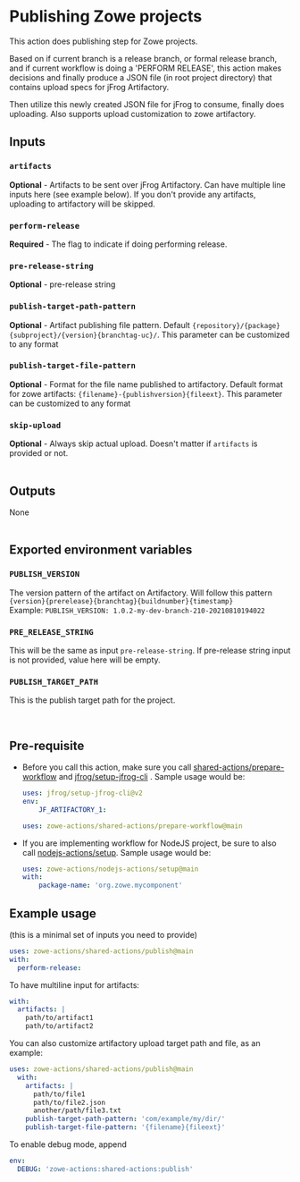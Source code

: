 # Publishing Zowe projects

This action does publishing step for Zowe projects.  

Based on if current branch is a release branch, or formal release branch, and if current workflow is doing a 'PERFORM RELEASE', this action makes decisions and finally produce a JSON file (in root project directory) that contains upload specs for jFrog Artifactory.  

Then utilize this newly created JSON file for jFrog to consume, finally does uploading. Also supports upload customization to zowe artifactory.
<br />

## Inputs

### `artifacts`

**Optional** - Artifacts to be sent over jFrog Artifactory. Can have multiple line inputs here (see example below). If you don't provide any artifacts, uploading to artifactory will be skipped.

### `perform-release`

**Required** - The flag to indicate if doing performing release.

### `pre-release-string`

**Optional** - pre-release string

### `publish-target-path-pattern`

**Optional** - Artifact publishing file pattern. Default `{repository}/{package}{subproject}/{version}{branchtag-uc}/`. This parameter can be customized to any format

### `publish-target-file-pattern`

**Optional** - Format for the file name published to artifactory. Default format for zowe artifacts: `{filename}-{publishversion}{fileext}`. This parameter can be customized to any format

### `skip-upload`

**Optional** - Always skip actual upload. Doesn't matter if `artifacts` is provided or not.
<br /><br />

## Outputs

None
<br /><br />

## Exported environment variables

### `PUBLISH_VERSION`

The version pattern of the artifact on Artifactory. Will follow this pattern `{version}{prerelease}{branchtag}{buildnumber}{timestamp}`\
Example: `PUBLISH_VERSION: 1.0.2-my-dev-branch-210-20210810194022`

### `PRE_RELEASE_STRING`

This will be the same as input `pre-release-string`. If pre-release string input is not provided, value here will be empty.


### `PUBLISH_TARGET_PATH`

This is the publish target path for the project.  

<br />  

## Pre-requisite

- Before you call this action, make sure you call [shared-actions/prepare-workflow](https://github.com/zowe-actions/shared-actions/tree/main/prepare-workflow) and [jfrog/setup-jfrog-cli](https://github.com/jfrog/setup-jfrog-cli) . Sample usage would be:

    ```yaml
    uses: jfrog/setup-jfrog-cli@v2
    env:
        JF_ARTIFACTORY_1:

    uses: zowe-actions/shared-actions/prepare-workflow@main
    ```

- If you are implementing workflow for NodeJS project, be sure to also call [nodejs-actions/setup](https://github.com/zowe-actions/nodejs-actions/tree/main/setup). Sample usage would be:

    ```yaml
    uses: zowe-actions/nodejs-actions/setup@main
    with:
        package-name: 'org.zowe.mycomponent'
    ```

## Example usage

(this is a minimal set of inputs you need to provide)

```yaml
uses: zowe-actions/shared-actions/publish@main
with:
  perform-release:
```

To have multiline input for artifacts:

```yaml
with:
  artifacts: |
    path/to/artifact1
    path/to/artifact2
```

You can also customize artifactory upload target path and file, as an example:

```yaml
uses: zowe-actions/shared-actions/publish@main
  with:
    artifacts: |
      path/to/file1
      path/to/file2.json
      another/path/file3.txt
    publish-target-path-pattern: 'com/example/my/dir/'
    publish-target-file-pattern: '{filename}{fileext}'
```

To enable debug mode, append

```yaml
env:
  DEBUG: 'zowe-actions:shared-actions:publish'
```
